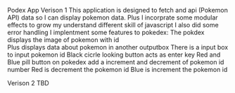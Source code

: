 Podex App
Verison 1
This application is designed to fetch and api (Pokemon API) data so I can display pokemon data.
Plus I incorprate some modular effects to grow my understand different skill of javascript
I also did some error handling 
I implentment some features to pokedex:
The pokdex displays the image of pokemon with id  
Plus displays data about pokemon in another outputbox
There is a input box to input pokemon id
Black cicrle looking button acts as enter key
Red and Blue pill button on pokedex add a increment and decrement of pokemon id number
Red is decrement the pokemon id 
Blue is increment the pokemon id

Verison 2
TBD
